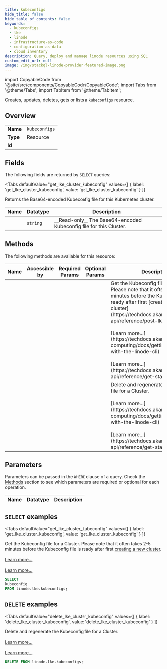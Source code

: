 ```yaml
--- 
title: kubeconfigs
hide_title: false
hide_table_of_contents: false
keywords:
  - kubeconfigs
  - lke
  - linode
  - infrastructure-as-code
  - configuration-as-data
  - cloud inventory
description: Query, deploy and manage linode resources using SQL
custom_edit_url: null
image: /img/stackql-linode-provider-featured-image.png
---
```


import CopyableCode from '@site/src/components/CopyableCode/CopyableCode';
import Tabs from '@theme/Tabs';
import TabItem from '@theme/TabItem';

Creates, updates, deletes, gets or lists a <code>kubeconfigs</code> resource.

## Overview
<table><tbody>
<tr><td><b>Name</b></td><td><code>kubeconfigs</code></td></tr>
<tr><td><b>Type</b></td><td>Resource</td></tr>
<tr><td><b>Id</b></td><td><CopyableCode code="linode.lke.kubeconfigs" /></td></tr>
</tbody></table>

## Fields

The following fields are returned by `SELECT` queries:

<Tabs
    defaultValue="get_lke_cluster_kubeconfig"
    values={[
        { label: 'get_lke_cluster_kubeconfig', value: 'get_lke_cluster_kubeconfig' }
    ]}
>
<TabItem value="get_lke_cluster_kubeconfig">

Returns the Base64-encoded Kubeconfig file for this Kubernetes cluster.

<table>
<thead>
    <tr>
    <th>Name</th>
    <th>Datatype</th>
    <th>Description</th>
    </tr>
</thead>
<tbody>
<tr>
    <td><CopyableCode code="kubeconfig" /></td>
    <td><code>string</code></td>
    <td>__Read-only__ The Base64-encoded Kubeconfig file for this Cluster.</td>
</tr>
</tbody>
</table>
</TabItem>
</Tabs>

## Methods

The following methods are available for this resource:

<table>
<thead>
    <tr>
    <th>Name</th>
    <th>Accessible by</th>
    <th>Required Params</th>
    <th>Optional Params</th>
    <th>Description</th>
    </tr>
</thead>
<tbody>
<tr>
    <td><a href="#get_lke_cluster_kubeconfig"><CopyableCode code="get_lke_cluster_kubeconfig" /></a></td>
    <td><CopyableCode code="select" /></td>
    <td></td>
    <td></td>
    <td>Get the Kubeconfig file for a Cluster. Please note that it often takes 2-5 minutes before the Kubeconfig file is ready after first [creating a new cluster](https://techdocs.akamai.com/linode-api/reference/post-lke-cluster).<br /><br />[Learn more...](https://techdocs.akamai.com/cloud-computing/docs/getting-started-with-the-linode-cli)<br /><br />[Learn more...](https://techdocs.akamai.com/linode-api/reference/get-started#oauth)</td>
</tr>
<tr>
    <td><a href="#delete_lke_cluster_kubeconfig"><CopyableCode code="delete_lke_cluster_kubeconfig" /></a></td>
    <td><CopyableCode code="delete" /></td>
    <td></td>
    <td></td>
    <td>Delete and regenerate the Kubeconfig file for a Cluster.<br /><br />[Learn more...](https://techdocs.akamai.com/cloud-computing/docs/getting-started-with-the-linode-cli)<br /><br />[Learn more...](https://techdocs.akamai.com/linode-api/reference/get-started#oauth)</td>
</tr>
</tbody>
</table>

## Parameters

Parameters can be passed in the `WHERE` clause of a query. Check the [Methods](#methods) section to see which parameters are required or optional for each operation.

<table>
<thead>
    <tr>
    <th>Name</th>
    <th>Datatype</th>
    <th>Description</th>
    </tr>
</thead>
<tbody>
</tbody>
</table>

## `SELECT` examples

<Tabs
    defaultValue="get_lke_cluster_kubeconfig"
    values={[
        { label: 'get_lke_cluster_kubeconfig', value: 'get_lke_cluster_kubeconfig' }
    ]}
>
<TabItem value="get_lke_cluster_kubeconfig">

Get the Kubeconfig file for a Cluster. Please note that it often takes 2-5 minutes before the Kubeconfig file is ready after first [creating a new cluster](https://techdocs.akamai.com/linode-api/reference/post-lke-cluster).<br /><br />[Learn more...](https://techdocs.akamai.com/cloud-computing/docs/getting-started-with-the-linode-cli)<br /><br />[Learn more...](https://techdocs.akamai.com/linode-api/reference/get-started#oauth)

```sql
SELECT
kubeconfig
FROM linode.lke.kubeconfigs;
```
</TabItem>
</Tabs>


## `DELETE` examples

<Tabs
    defaultValue="delete_lke_cluster_kubeconfig"
    values={[
        { label: 'delete_lke_cluster_kubeconfig', value: 'delete_lke_cluster_kubeconfig' }
    ]}
>
<TabItem value="delete_lke_cluster_kubeconfig">

Delete and regenerate the Kubeconfig file for a Cluster.<br /><br />[Learn more...](https://techdocs.akamai.com/cloud-computing/docs/getting-started-with-the-linode-cli)<br /><br />[Learn more...](https://techdocs.akamai.com/linode-api/reference/get-started#oauth)

```sql
DELETE FROM linode.lke.kubeconfigs;
```
</TabItem>
</Tabs>
